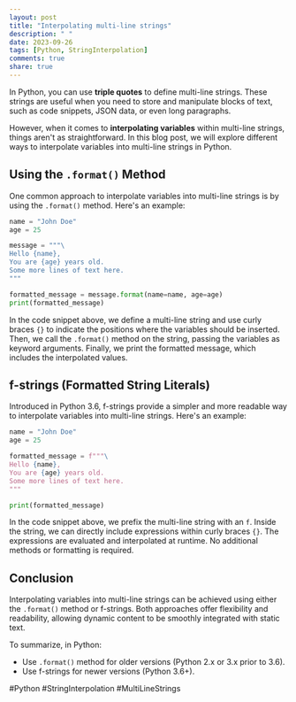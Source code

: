 ```yaml
---
layout: post
title: "Interpolating multi-line strings"
description: " "
date: 2023-09-26
tags: [Python, StringInterpolation]
comments: true
share: true
---
```


In Python, you can use **triple quotes** to define multi-line strings. These strings are useful when you need to store and manipulate blocks of text, such as code snippets, JSON data, or even long paragraphs.

However, when it comes to **interpolating variables** within multi-line strings, things aren't as straightforward. In this blog post, we will explore different ways to interpolate variables into multi-line strings in Python.

## Using the `.format()` Method

One common approach to interpolate variables into multi-line strings is by using the `.format()` method. Here's an example:

```python
name = "John Doe"
age = 25

message = """\
Hello {name},
You are {age} years old.
Some more lines of text here.
"""

formatted_message = message.format(name=name, age=age)
print(formatted_message)
```

In the code snippet above, we define a multi-line string and use curly braces `{}` to indicate the positions where the variables should be inserted. Then, we call the `.format()` method on the string, passing the variables as keyword arguments. Finally, we print the formatted message, which includes the interpolated values.

## f-strings (Formatted String Literals)

Introduced in Python 3.6, f-strings provide a simpler and more readable way to interpolate variables into multi-line strings. Here's an example:

```python
name = "John Doe"
age = 25

formatted_message = f"""\
Hello {name},
You are {age} years old.
Some more lines of text here.
"""

print(formatted_message)
```

In the code snippet above, we prefix the multi-line string with an `f`. Inside the string, we can directly include expressions within curly braces `{}`. The expressions are evaluated and interpolated at runtime. No additional methods or formatting is required.

## Conclusion

Interpolating variables into multi-line strings can be achieved using either the `.format()` method or f-strings. Both approaches offer flexibility and readability, allowing dynamic content to be smoothly integrated with static text.

To summarize, in Python:
- Use `.format()` method for older versions (Python 2.x or 3.x prior to 3.6).
- Use f-strings for newer versions (Python 3.6+).

#Python #StringInterpolation #MultiLineStrings